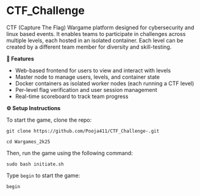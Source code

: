# CTF_Challenge

CTF (Capture The Flag) Wargame platform designed for cybersecurity and linux based events. It enables teams to participate in challenges across multiple levels, each hosted in an isolated container. Each level can be created by a different team member for diversity and skill-testing.

**🔧 Features**

- Web-based frontend for users to view and interact with levels
- Master node to manage users, levels, and container state
- Docker containers as isolated worker nodes (each running a CTF level)
- Per-level flag verification and user session management
- Real-time scoreboard to track team progress


**⚙️ Setup Instructions**

To start the game, clone the repo:

```
git clone https://github.com/Pooja411/CTF_Challenge-.git

cd Wargames_2k25
```

Then, run the game using the following command:

```
sudo bash initiate.sh
```

Type `begin` to start the game:

```
begin
```
